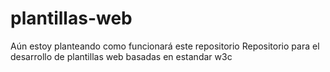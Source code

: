 # plantillas-web

Aún estoy planteando como funcionará este repositorio
Repositorio para el desarrollo de plantillas web basadas en estandar w3c

